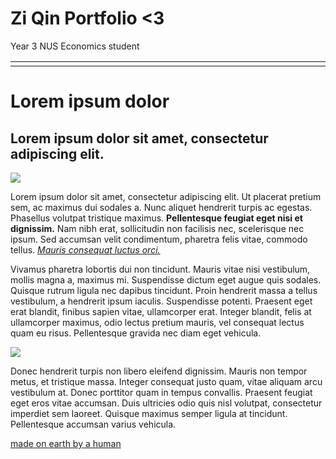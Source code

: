 # Zi Qin Portfolio <3
Year 3 NUS Economics student
<!DOCTYPE html>
<html lang="en">
  <head>
    <meta charset="UTF-8" />
    <meta name="viewport" content="width=device-width, initial-scale=1.0" />
    <meta http-equiv="X-UA-Compatible" content="ie=edge" />
    <title>Lorem ipsum dolor</title>
    <link
      rel="stylesheet"
      href="https://cdnjs.cloudflare.com/ajax/libs/animate.css/3.7.0/animate.min.css"
    />
    <link
      rel="stylesheet"
      href="https://use.fontawesome.com/releases/v5.7.1/css/all.css"
      integrity="sha384-fnmOCqbTlWIlj8LyTjo7mOUStjsKC4pOpQbqyi7RrhN7udi9RwhKkMHpvLbHG9Sr"
      crossorigin="anonymous"
    />
    <script
      src="https://code.jquery.com/jquery-3.4.1.min.js"
      integrity="sha256-CSXorXvZcTkaix6Yvo6HppcZGetbYMGWSFlBw8HfCJo="
      crossorigin="anonymous"
    ></script>
  </head>
  <body>
    <div id="loading">
      <div id="spinner"></div>
    </div>
    <a href="/" class="go_back"><i class="fas fa-arrow-left"></i></a>
    <div id="background_overlay"></div>
    <div id="background"></div>
    <table id="profile_blog">
      <tbody>
        <tr>
          <td style="width:8vw;"><div id="profile_img_blog"></div></td>
          <td style="width:52vw;">
            <div id="username_blog"></div>
          </td>
        </tr>
      </tbody>
    </table>
    <div id="blog-display">
      <h1 id="blog_title">Lorem ipsum dolor</h1>
      <h2 id="blog_sub_title">
        Lorem ipsum dolor sit amet, consectetur adipiscing elit.
      </h2>
      <div id="blog">
        <img
          src="https://images.unsplash.com/photo-1553748024-d1b27fb3f960?w=1450"
        />
        <p>
          Lorem ipsum dolor sit amet, consectetur adipiscing elit. Ut placerat
          pretium sem, ac maximus dui sodales a. Nunc aliquet hendrerit turpis
          ac egestas. Phasellus volutpat tristique maximus.
          <b>Pellentesque feugiat eget nisi et dignissim.</b> Nam nibh erat,
          sollicitudin non facilisis nec, scelerisque nec ipsum. Sed accumsan
          velit condimentum, pharetra felis vitae, commodo tellus.
          <u><i>Mauris consequat luctus orci.</i></u>
        </p>
        <p>
          Vivamus pharetra lobortis dui non tincidunt. Mauris vitae nisi
          vestibulum, mollis magna a, maximus mi. Suspendisse dictum eget augue
          quis sodales. Quisque rutrum ligula nec dapibus tincidunt.
          <span
            >Proin hendrerit massa a tellus vestibulum, a hendrerit ipsum
            iaculis. Suspendisse potenti.</span
          >
          Praesent eget erat blandit, finibus sapien vitae, ullamcorper erat.
          Integer blandit, felis at ullamcorper maximus, odio lectus pretium
          mauris, vel consequat lectus quam eu risus. Pellentesque gravida nec
          diam eget vehicula.
        </p>
        <img
          src="https://images.unsplash.com/photo-1556814278-8906c7d3a05f?w=1050"
        />
        <p>
          Donec hendrerit turpis non libero eleifend dignissim. Mauris non
          tempor metus, et tristique massa. Integer consequat justo quam, vitae
          aliquam arcu vestibulum at. Donec porttitor quam in tempus convallis.
          Praesent feugiat eget eros vitae accumsan. Duis ultricies odio quis
          nisl volutpat, consectetur imperdiet sem laoreet. Quisque maximus
          semper ligula at tincidunt. Pellentesque accumsan varius vehicula.
        </p>
      </div>
    </div>
    <div id="footer_blog">
      <a href="https://github.com/imfunniee" target="_blank"
        >made on earth by a human</a
      >
    </div>
    <script type="text/javascript">
      setTimeout(function() {
        document.getElementById("loading").classList.add("animated");
        document.getElementById("loading").classList.add("fadeOut");
        setTimeout(function() {
          document.getElementById("loading").classList.remove("animated");
          document.getElementById("loading").classList.remove("fadeOut");
          document.getElementById("loading").style.display = "none";
        }, 800);
      }, 1500);
      $.getJSON("../../config.json", function(user) {
        var icon = document.createElement("link");
        icon.setAttribute("rel", "icon");
        icon.setAttribute("href", user[0].userimg);
        icon.setAttribute("type", "image/png");
        document.getElementsByTagName("head")[0].appendChild(icon);
        document.getElementById(
          "profile_img_blog"
        ).style.background = `url('${user[0].userimg}') center center`;
        document.getElementById(
          "username_blog"
        ).innerHTML = `<span style="display:${
          user[0].name == null || !user[0].name ? "none" : "block"
        };">${user[0].name}</span>@${user[0].username}<b id="blog_time"></b>`;

        if ((user[0].theme = "dark.css")) {
          document.querySelector("#background_overlay").style.background =
            "linear-gradient(0deg, rgba(10, 10, 10, 1), rgba(10, 10, 10, 0.1))";
        } else {
          document.querySelector("#background_overlay").style.background =
            "linear-gradient(0deg, rgba(255, 255, 255, 1), rgba(255, 255, 255, 0.1))";
        }
      });
    </script>
  </body>
</html>
